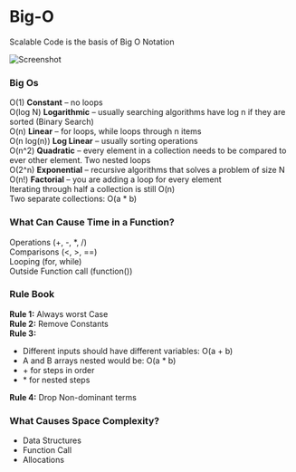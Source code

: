 # Big-O

Scalable Code is the basis of Big O Notation

![Screenshot](screenshot.png)

<h3>Big Os</h3>

O(1) <b>Constant</b> – no loops <br>
O(log N) <b>Logarithmic</b> – usually searching algorithms have log n if they are sorted (Binary Search) <br>
O(n) <b>Linear</b> – for loops, while loops through n items <br>
O(n log(n)) <b>Log Linear</b> – usually sorting operations <br>
O(n^2) <b>Quadratic</b> – every element in a collection needs to be compared to ever other element. Two
nested loops <br>
O(2^n) <b>Exponential</b> – recursive algorithms that solves a problem of size N <br>
O(n!) <b>Factorial</b> – you are adding a loop for every element <br>
Iterating through half a collection is still O(n) <br>
Two separate collections: O(a * b) <br>

<h3>What Can Cause Time in a Function?</h3>
Operations (+, -, *, /) <br>
Comparisons (<, >, ==) <br>
Looping (for, while) <br>
Outside Function call (function()) <br>
<h3>Rule Book</h3>
<b>Rule 1:</b> Always worst Case <br>
<b>Rule 2:</b> Remove Constants <br>
<b>Rule 3:</b> <br>
<ul>
  <li>Different inputs should have different variables: O(a + b)</li>
  <li>A and B arrays nested would be: O(a * b)</li>
  <li>+ for steps in order</li>
  <li>* for nested steps</li>
</ul>
<b>Rule 4:</b> Drop Non-dominant terms <br>
<h3>What Causes Space Complexity?</h3>

<ul>
  <li>Data Structures</li>
  <li>Function Call</li>
  <li>Allocations</li>
</ul>
